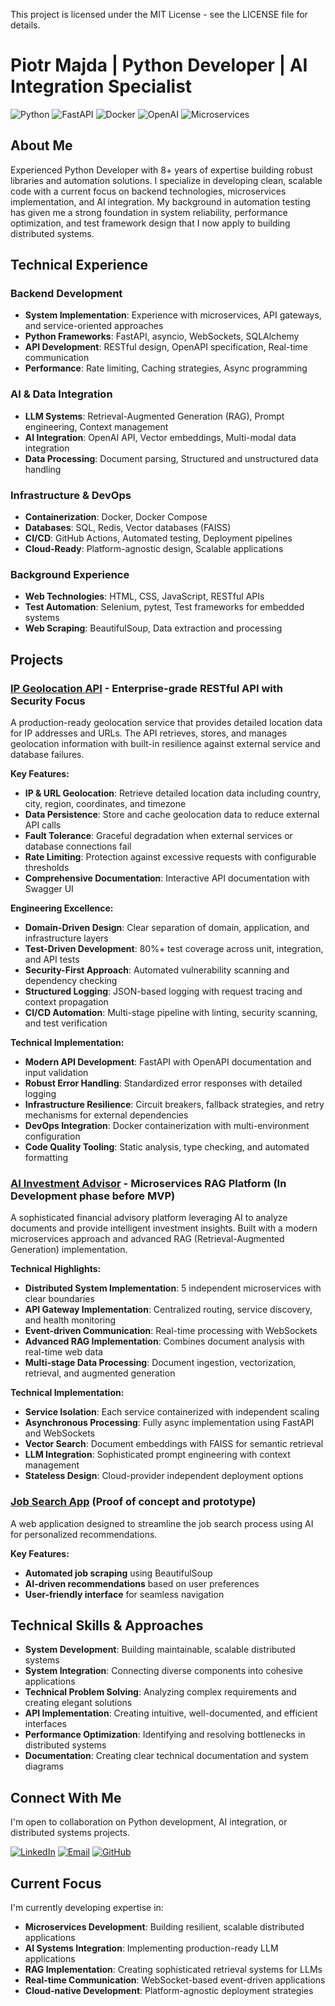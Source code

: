 This project is licensed under the MIT License - see the LICENSE file for details.

# Piotr Majda | Python Developer | AI Integration Specialist

![Python](https://img.shields.io/badge/Python-3776AB?style=for-the-badge&logo=python&logoColor=white)
![FastAPI](https://img.shields.io/badge/FastAPI-009688?style=for-the-badge&logo=fastapi&logoColor=white)
![Docker](https://img.shields.io/badge/Docker-2496ED?style=for-the-badge&logo=docker&logoColor=white)
![OpenAI](https://img.shields.io/badge/OpenAI-412991?style=for-the-badge&logo=openai&logoColor=white)
![Microservices](https://img.shields.io/badge/Microservices-1B365D?style=for-the-badge&logo=moleculer&logoColor=white)

## About Me

Experienced Python Developer with 8+ years of expertise building robust libraries and automation solutions. I specialize in developing clean, scalable code with a current focus on backend technologies, microservices implementation, and AI integration. My background in automation testing has given me a strong foundation in system reliability, performance optimization, and test framework design that I now apply to building distributed systems.

## Technical Experience

### Backend Development

- **System Implementation**: Experience with microservices, API gateways, and service-oriented approaches
- **Python Frameworks**: FastAPI, asyncio, WebSockets, SQLAlchemy
- **API Development**: RESTful design, OpenAPI specification, Real-time communication
- **Performance**: Rate limiting, Caching strategies, Async programming

### AI & Data Integration

- **LLM Systems**: Retrieval-Augmented Generation (RAG), Prompt engineering, Context management
- **AI Integration**: OpenAI API, Vector embeddings, Multi-modal data integration
- **Data Processing**: Document parsing, Structured and unstructured data handling

### Infrastructure & DevOps

- **Containerization**: Docker, Docker Compose
- **Databases**: SQL, Redis, Vector databases (FAISS)
- **CI/CD**: GitHub Actions, Automated testing, Deployment pipelines
- **Cloud-Ready**: Platform-agnostic design, Scalable applications

### Background Experience

- **Web Technologies**: HTML, CSS, JavaScript, RESTful APIs
- **Test Automation**: Selenium, pytest, Test frameworks for embedded systems
- **Web Scraping**: BeautifulSoup, Data extraction and processing

## Projects

### [IP Geolocation API](https://github.com/Piotr-Majda/ip-geolocation-api) - Enterprise-grade RESTful API with Security Focus

A production-ready geolocation service that provides detailed location data for IP addresses and URLs. The API retrieves, stores, and manages geolocation information with built-in resilience against external service and database failures.

**Key Features:**

- **IP & URL Geolocation**: Retrieve detailed location data including country, city, region, coordinates, and timezone
- **Data Persistence**: Store and cache geolocation data to reduce external API calls
- **Fault Tolerance**: Graceful degradation when external services or database connections fail
- **Rate Limiting**: Protection against excessive requests with configurable thresholds
- **Comprehensive Documentation**: Interactive API documentation with Swagger UI

**Engineering Excellence:**

- **Domain-Driven Design**: Clear separation of domain, application, and infrastructure layers
- **Test-Driven Development**: 80%+ test coverage across unit, integration, and API tests
- **Security-First Approach**: Automated vulnerability scanning and dependency checking
- **Structured Logging**: JSON-based logging with request tracing and context propagation
- **CI/CD Automation**: Multi-stage pipeline with linting, security scanning, and test verification

**Technical Implementation:**

- **Modern API Development**: FastAPI with OpenAPI documentation and input validation
- **Robust Error Handling**: Standardized error responses with detailed logging
- **Infrastructure Resilience**: Circuit breakers, fallback strategies, and retry mechanisms for external dependencies
- **DevOps Integration**: Docker containerization with multi-environment configuration
- **Code Quality Tooling**: Static analysis, type checking, and automated formatting

### [AI Investment Advisor](https://github.com/Piotr-Majda/advisor-with-rag) - Microservices RAG Platform (In Development phase before MVP)

A sophisticated financial advisory platform leveraging AI to analyze documents and provide intelligent investment insights. Built with a modern microservices approach and advanced RAG (Retrieval-Augmented Generation) implementation.

**Technical Highlights:**

- **Distributed System Implementation**: 5 independent microservices with clear boundaries
- **API Gateway Implementation**: Centralized routing, service discovery, and health monitoring
- **Event-driven Communication**: Real-time processing with WebSockets
- **Advanced RAG Implementation**: Combines document analysis with real-time web data
- **Multi-stage Data Processing**: Document ingestion, vectorization, retrieval, and augmented generation

**Technical Implementation:**

- **Service Isolation**: Each service containerized with independent scaling
- **Asynchronous Processing**: Fully async implementation using FastAPI and WebSockets
- **Vector Search**: Document embeddings with FAISS for semantic retrieval
- **LLM Integration**: Sophisticated prompt engineering with context management
- **Stateless Design**: Cloud-provider independent deployment options

### [Job Search App](https://github.com/Piotr-Majda/job_search_app) (Proof of concept and prototype)

A web application designed to streamline the job search process using AI for personalized recommendations.

**Key Features:**

- **Automated job scraping** using BeautifulSoup
- **AI-driven recommendations** based on user preferences
- **User-friendly interface** for seamless navigation

## Technical Skills & Approaches

- **System Development**: Building maintainable, scalable distributed systems
- **System Integration**: Connecting diverse components into cohesive applications
- **Technical Problem Solving**: Analyzing complex requirements and creating elegant solutions
- **API Implementation**: Creating intuitive, well-documented, and efficient interfaces
- **Performance Optimization**: Identifying and resolving bottlenecks in distributed systems
- **Documentation**: Creating clear technical documentation and system diagrams

## Connect With Me

I'm open to collaboration on Python development, AI integration, or distributed systems projects.

[![LinkedIn](https://img.shields.io/badge/LinkedIn-0077B5?style=for-the-badge&logo=linkedin&logoColor=white)](https://www.linkedin.com/in/piotr-majda-85789a15b)
[![Email](https://img.shields.io/badge/Email-D14836?style=for-the-badge&logo=gmail&logoColor=white)](mailto:majda.piotr.92@gmail.com)
[![GitHub](https://img.shields.io/badge/GitHub-100000?style=for-the-badge&logo=github&logoColor=white)](https://github.com/Piotr-Majda)

## Current Focus

I'm currently developing expertise in:

- **Microservices Development**: Building resilient, scalable distributed applications
- **AI Systems Integration**: Implementing production-ready LLM applications
- **RAG Implementation**: Creating sophisticated retrieval systems for LLMs
- **Real-time Communication**: WebSocket-based event-driven applications
- **Cloud-native Development**: Platform-agnostic deployment strategies
